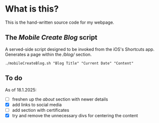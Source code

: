# What is this?
This is the hand-written source code for my webpage.

## The *Mobile Create Blog* script
A served-side script designed to be invoked from the iOS's Shortcuts app. Generates a page within the */blog/* section.
```Shell
./mobileCreateBlog.sh "Blog Title" "Current Date" "Content"
```

## To do
As of 18.1.2025:
- [ ] freshen up the *about* section with newer details
- [x] add links to social media
- [ ] add section with certificates
- [x] try and remove the unnecessary divs for centering the content
